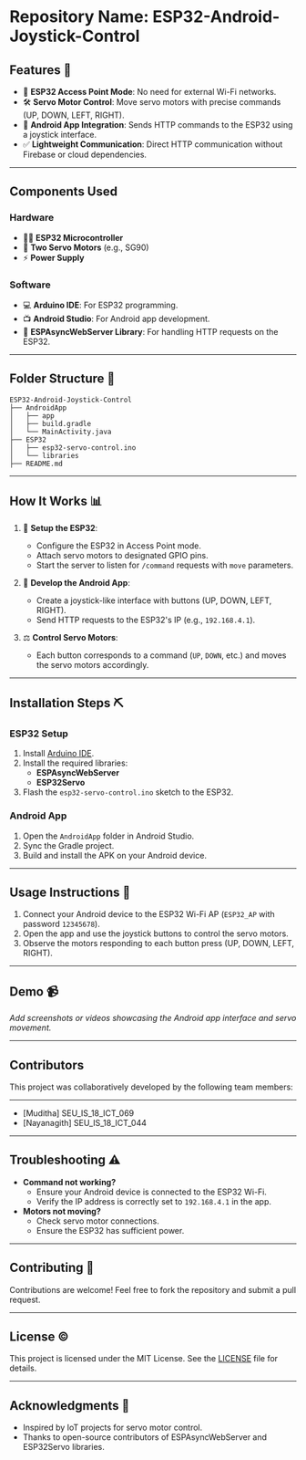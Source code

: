 # Repository Name: **ESP32-Android-Joystick-Control**

## Features 🌟
- 🚀 **ESP32 Access Point Mode**: No need for external Wi-Fi networks.
- 🛠️ **Servo Motor Control**: Move servo motors with precise commands (UP, DOWN, LEFT, RIGHT).
- 🔌 **Android App Integration**: Sends HTTP commands to the ESP32 using a joystick interface.
- ✅ **Lightweight Communication**: Direct HTTP communication without Firebase or cloud dependencies.

---

## Components Used

### Hardware
- 👨‍🔧 **ESP32 Microcontroller**
- 🎡 **Two Servo Motors** (e.g., SG90)
- ⚡ **Power Supply**

### Software
- 💻 **Arduino IDE**: For ESP32 programming.
- 📺 **Android Studio**: For Android app development.
- 🔀 **ESPAsyncWebServer Library**: For handling HTTP requests on the ESP32.

---

## Folder Structure 📂
```
ESP32-Android-Joystick-Control
├── AndroidApp
│   ├── app
│   ├── build.gradle
│   └── MainActivity.java
├── ESP32
│   ├── esp32-servo-control.ino
│   └── libraries
├── README.md
```

---

## How It Works 📊
1. 🔰 **Setup the ESP32**:
   - Configure the ESP32 in Access Point mode.
   - Attach servo motors to designated GPIO pins.
   - Start the server to listen for `/command` requests with `move` parameters.

2. 📱 **Develop the Android App**:
   - Create a joystick-like interface with buttons (UP, DOWN, LEFT, RIGHT).
   - Send HTTP requests to the ESP32's IP (e.g., `192.168.4.1`).

3. ⚖️ **Control Servo Motors**:
   - Each button corresponds to a command (`UP`, `DOWN`, etc.) and moves the servo motors accordingly.

---

## Installation Steps ⛏
### ESP32 Setup
1. Install [Arduino IDE](https://www.arduino.cc/en/software).
2. Install the required libraries:
   - **ESPAsyncWebServer**
   - **ESP32Servo**
3. Flash the `esp32-servo-control.ino` sketch to the ESP32.

### Android App
1. Open the `AndroidApp` folder in Android Studio.
2. Sync the Gradle project.
3. Build and install the APK on your Android device.

---

## Usage Instructions 🔄
1. Connect your Android device to the ESP32 Wi-Fi AP (`ESP32_AP` with password `12345678`).
2. Open the app and use the joystick buttons to control the servo motors.
3. Observe the motors responding to each button press (UP, DOWN, LEFT, RIGHT).

---

## Demo 📹
*Add screenshots or videos showcasing the Android app interface and servo movement.*

---

## Contributors
This project was collaboratively developed by the following team members:

---

- [Muditha] SEU_IS_18_ICT_069
- [Nayanagith] SEU_IS_18_ICT_044

---

## Troubleshooting ⚠️
- **Command not working?**
   - Ensure your Android device is connected to the ESP32 Wi-Fi.
   - Verify the IP address is correctly set to `192.168.4.1` in the app.
- **Motors not moving?**
   - Check servo motor connections.
   - Ensure the ESP32 has sufficient power.

---

## Contributing 🔧
Contributions are welcome! Feel free to fork the repository and submit a pull request.

---

## License ©
This project is licensed under the MIT License. See the [LICENSE](LICENSE) file for details.

---

## Acknowledgments 👏
- Inspired by IoT projects for servo motor control.
- Thanks to open-source contributors of ESPAsyncWebServer and ESP32Servo libraries.


